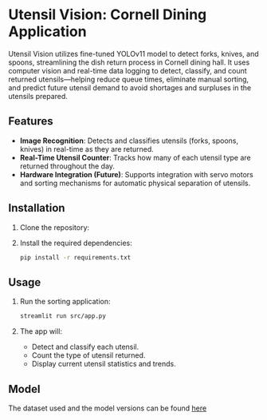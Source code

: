 # Utensil Vision: Cornell Dining Application

Utensil Vision utilizes fine-tuned YOLOv11 model to detect forks, knives, and spoons, streamlining the dish return process in Cornell dining hall. It uses computer vision and real-time data logging to detect, classify, and count returned utensils—helping reduce queue times, eliminate manual sorting, and predict future utensil demand to avoid shortages and surpluses in the utensils prepared.

## Features

- **Image Recognition**: Detects and classifies utensils (forks, spoons, knives) in real-time as they are returned.
- **Real-Time Utensil Counter**: Tracks how many of each utensil type are returned throughout the day.
- **Hardware Integration (Future)**: Supports integration with servo motors and sorting mechanisms for automatic physical separation of utensils.

## Installation

1. Clone the repository:

2. Install the required dependencies:

    ```bash
    pip install -r requirements.txt
    ```

## Usage

1. Run the sorting application:

    ```bash
    streamlit run src/app.py
    ```

3. The app will:
   - Detect and classify each utensil.
   - Count the type of utensil returned.
   - Display current utensil statistics and trends.

## Model

The dataset used and the model versions can be found [here](https://app.roboflow.com/genai-gkvsb/utensils-jabsv/models)